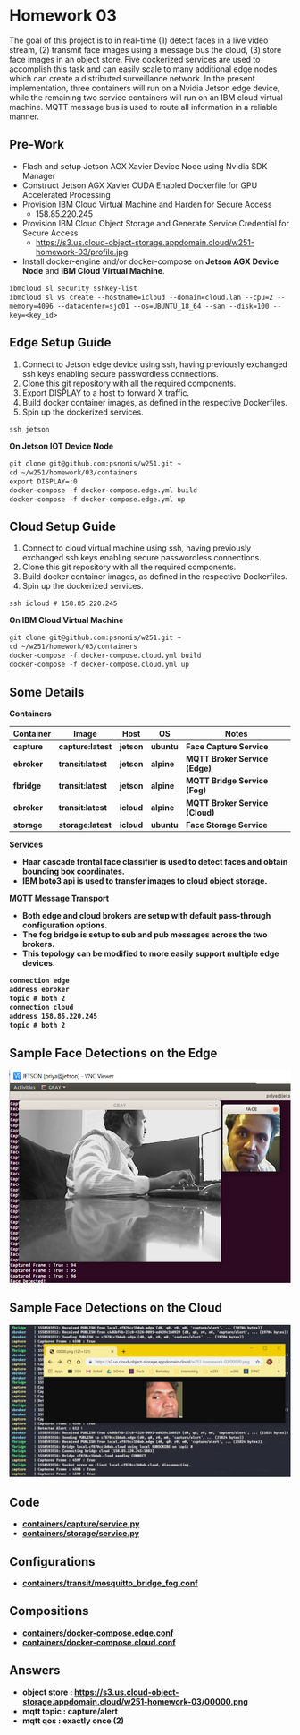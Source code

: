 # Homework 03

The goal of this project is to in real-time (1) detect faces in a live video stream, (2) transmit face images using a message bus the cloud, (3) store face images in an object store. Five dockerized services are used to accomplish this task and can easily scale to many additional edge nodes which can create a distributed surveillance network. In the present implementation, three containers will run on a Nvidia Jetson edge device, while the remaining two service containers will run on an IBM cloud virtual machine. MQTT message bus is used to route all information in a reliable manner.

## Pre-Work
* Flash and setup Jetson AGX Xavier Device Node using Nvidia SDK Manager
* Construct Jetson AGX Xavier CUDA Enabled Dockerfile for GPU Accelerated Processing
* Provision IBM Cloud Virtual Machine and Harden for Secure Access
  + 158.85.220.245
* Provision IBM Cloud Object Storage and Generate Service Credential for Secure Access
  + https://s3.us.cloud-object-storage.appdomain.cloud/w251-homework-03/profile.jpg
* Install docker-engine and/or docker-compose on <b>Jetson AGX Device Node</b> and <b>IBM Cloud Virtual Machine</b>.

```
ibmcloud sl security sshkey-list
ibmcloud sl vs create --hostname=icloud --domain=cloud.lan --cpu=2 --memory=4096 --datacenter=sjc01 --os=UBUNTU_18_64 --san --disk=100 --key=<key_id>
```

## Edge Setup Guide

1. Connect to Jetson edge device using ssh, having previously exchanged ssh keys enabling secure passwordless connections.
2. Clone this git repository with all the required components.
3. Export DISPLAY to a host to forward X traffic.
4. Build docker container images, as defined in the respective Dockerfiles.
5. Spin up the dockerized services.

```
ssh jetson
```
<b>On Jetson IOT Device Node</b>
```
git clone git@github.com:psnonis/w251.git ~
cd ~/w251/homework/03/containers
export DISPLAY=:0
docker-compose -f docker-compose.edge.yml build
docker-compose -f docker-compose.edge.yml up
```

## Cloud Setup Guide

1. Connect to cloud virtual machine using ssh, having previously exchanged ssh keys enabling secure passwordless connections.
2. Clone this git repository with all the required components.
3. Build docker container images, as defined in the respective Dockerfiles.
4. Spin up the dockerized services.

```
ssh icloud # 158.85.220.245
```
<b>On IBM Cloud Virtual Machine</b>
```
git clone git@github.com:psnonis/w251.git ~
cd ~/w251/homework/03/containers
docker-compose -f docker-compose.cloud.yml build
docker-compose -f docker-compose.cloud.yml up
```

## Some Details

<b>Containers<b>

| Container 	| Image          	| Host   	| OS     	| Notes                       	|
|-----------	|----------------	|--------	|--------	|-----------------------------	|
| capture   	| capture:latest 	| jetson 	| ubuntu 	| Face Capture Service        	|
| ebroker   	| transit:latest 	| jetson 	| alpine 	| MQTT Broker Service (Edge)  	|
| fbridge   	| transit:latest 	| jetson 	| alpine 	| MQTT Bridge Service (Fog)   	|
| cbroker   	| transit:latest 	| icloud 	| alpine 	| MQTT Broker Service (Cloud) 	|
| storage   	| storage:latest 	| icloud 	| ubuntu 	| Face Storage Service        	|

<b>Services<b>
* Haar cascade frontal face classifier is used to detect faces and obtain bounding box coordinates.
* IBM boto3 api is used to transfer images to cloud object storage.

<b>MQTT Message Transport</b>
* Both edge and cloud brokers are setup with default pass-through configuration options.
* The fog bridge is setup to sub and pub messages across the two brokers.
* This topology can be modified to more easily support multiple edge devices.

```
connection edge
address ebroker
topic # both 2
connection cloud
address 158.85.220.245
topic # both 2
```

## Sample Face Detections on the Edge

![capture](assets/capture.png)

## Sample Face Detections on the Cloud

![capture](assets/storage.png)

## Code

* [containers/capture/service.py](containers/capture/service.py)
* [containers/storage/service.py](containers/storage/service.py)

## Configurations

* [containers/transit/mosquitto_bridge_fog.conf](containers/transit/mosquitto_bridge_fog.conf)

## Compositions

* [containers/docker-compose.edge.conf](containers/docker-compose.edge.conf)
* [containers/docker-compose.cloud.conf](containers/docker-compose.cloud.conf)

## Answers

* object store : https://s3.us.cloud-object-storage.appdomain.cloud/w251-homework-03/00000.png 
* mqtt topic   : capture/alert
* mqtt qos     : exactly once (2)

